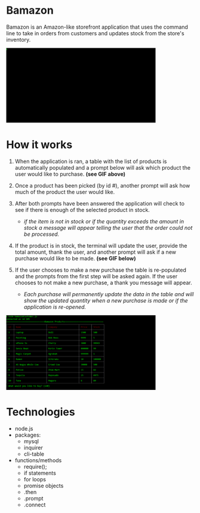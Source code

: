 # Bamazon
<p>Bamazon is an Amazon-like storefront application that uses the command line to take in orders from customers and updates stock from the store's inventory.</p>
<img src="images/bamazon.gif" alt="bamGif" height="200" width="400">

# How it works
1. When the application is ran, a table with the list of products is automatically populated and a prompt below will ask which product the user would like to purchase. <strong>(see GIF above)</strong>

2. Once a product has been picked (by id #), another prompt will ask how much of the product the user would like.

3. After both prompts have been answered the application will check to see if there is enough of the selected product in stock.
    * *if the item is not in stock or if the quantity exceeds the amount in stock a message will appear telling the user that the order could not be processed.*

4. If the product is in stock, the terminal will update the user, provide the total amount, thank the user, and another prompt will ask if a new purchase would like to be made. <strong>(see GIF below)</strong>

5. If the user chooses to make a new purchase the table is re-populated and the prompts from the first step will be asked again. If the user chooses to not make a new purchase, a thank you message will appear.
    * *Each purchase will permanently update the data in the table and will show the updated quantity when a new purchase is made or if the application is re-opened.*

<img src="images/bamazon-purchase.gif" alt="purchaseGif" height="200" width="400">

# Technologies
* node.js
* packages:
  * mysql
  * inquirer
  * cli-table
* functions/methods
  * require();
  * if statements
  * for loops
  * promise objects
  * .then
  * .prompt
  * .connect